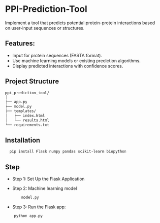 # PPI-Prediction-Tool
Implement a tool that predicts potential protein-protein interactions based on user-input sequences or structures.
## Features:
* Input for protein sequences (FASTA format).
* Use machine learning models or existing prediction algorithms.
* Display predicted interactions with confidence scores.


## Project Structure
```bash
ppi_prediction_tool/
│
├── app.py
├── model.py
├── templates/
│   ├── index.html
│   └── results.html
└── requirements.txt
```
## Installation
```bash
  pip install Flask numpy pandas scikit-learn biopython
```
## Step
*  Step 1: Set Up the Flask Application
 
*  Step 2: Machine learning model

    ```bash
        model.py
    ```


 *  Step 3: Run the Flask app:

 ```bash
     python app.py 
  ```
